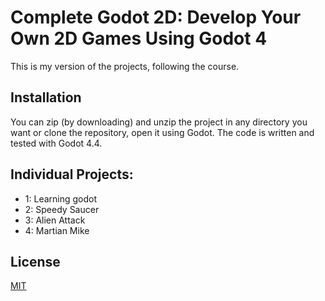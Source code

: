 # Complete Godot 2D: Develop Your Own 2D Games Using Godot 4

This is my version of the projects, following the course.

## Installation

You can zip (by downloading) and unzip the project in any directory you want or clone the repository, open it using Godot.
The code is written and tested with Godot 4.4. 

## Individual Projects:
- 1: Learning godot
- 2: Speedy Saucer
- 3: Alien Attack
- 4: Martian Mike

## License

[MIT](https://choosealicense.com/licenses/mit/)

